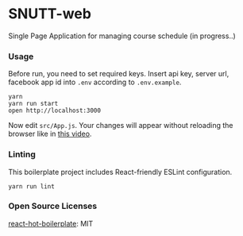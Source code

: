 SNUTT-web
=====================

Single Page Application for managing course schedule
(in progress..)

### Usage

Before run, you need to set required keys. Insert api key, server url, facebook app id into `.env` according to `.env.example`.

```
yarn
yarn run start
open http://localhost:3000
```

Now edit `src/App.js`.
Your changes will appear without reloading the browser like in [this video](http://vimeo.com/100010922).

### Linting

This boilerplate project includes React-friendly ESLint configuration.

```
yarn run lint
```

### Open Source Licenses

[react-hot-boilerplate](https://github.com/gaearon/react-hot-boilerplate): MIT
